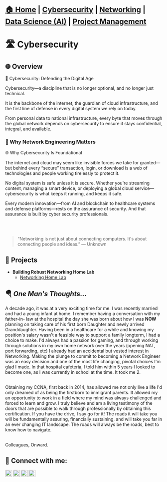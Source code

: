 

<h1>
  <sub>
    <a href="https://github.com/Komonodrg-portfolio">🏠️ Home</a> | 
    <a href="https://github.com/joshmadakor1">Cybersecurity</a> | 
    <a href="https://www.linkedin.com/in/joshmadakor/">Networking</a> | 
    <a href="https://www.youtube.com/c/joshmadakor">Data Science (AI)</a> | 
    <a href="https://www.twitter.com/c/joshmadakor">Project Management</a>
  </sub>
</h1>

# 🛣️ Cybersecurity

<h2>🌐 Overview</h2>
🔐 Cybersecurity: Defending the  Digital Age

Cybersecurity—a discipline that is no longer optional, and no longer just technical.

It is the backbone of the internet, the guardian of cloud infrastructure, and the first line of defense in every digital system we rely on today.

From personal data to national infrastructure, every byte that moves through the global network depends on cybersecurity to ensure it stays confidential, integral, and available.

<h3>🔧 Why Network Engineering Matters</h3>

🌐 Why Cybersecurity Is Foundational

The internet and cloud may seem like invisible forces we take for granted—but behind every “secure” transaction, login, or download is a web of technologies and people working tirelessly to protect it.

No digital system is safe unless it is secure.
Whether you're streaming content, managing a smart device, or deploying a global cloud service—cybersecurity is what keeps it running, and keeps it safe.

Every modern innovation—from AI and blockchain to healthcare systems and defense platforms—rests on the assurance of security. And that assurance is built by cyber security professionals.


<br> 
<br> 


>“Networking is not just about connecting computers. It's about connecting people and ideas.”
— Unknown <br>


<h2>📂 Projects</h2>

- <b>Building Robust Networking Home Lab</b>
  - [Networking Home Lab](https://github.com/joshmadakor1/Algorithms-Practice)
  
<h2>🪂 <em>One Man's Thoughts...</em></h2>
A decade ago, it was at a very exciting time for me.  I was recently married and had a young infant at home.  I remember having a conversation with my father-in- law at the hospital the day she was born about how I was <b>NOW</b> planning on taking care of his first born Daughter and newly arrived Granddaughter.  Having been in a healthcare for a while and knowing my position's salary wasn't a feasible way to support a family longterm, I had a choice to make.  I'd always had a passion for gaming, and through working through solutions in my own home network over the years (opening NAT, port forwarding, etc) I already had an accidental but vested interest in Networking.  Making the plunge to commit to becoming a Network Engineer was an easy decision and one of the most life changing, pivotal choices I'm glad I made.  In that hospital cafeteria, I told him within 5 years I looked to become one, as I was currently in school at the time.  It took me 2.<br>

<br>

Obtaining my CCNA, first back in 2014, has allowed me not only live a life I'd only dreamed of as being the firstborn to immigrant parents.  It allowed my an opportunity to work in a field where my mind was always challenged and forced to learn and grow.  I truly believe and am a living testimony of the doors that are possible to walk through professionally by obtaining this certification.  If you have the drive, I say go for it!  The roads it will take you will be fundamentally assuring, financially sustaining, and will take you far in an ever changing IT landscape.  The roads will always be the roads, best to know how to navigate.  

<br>Colleagues, Onward.<br> 




<h2> 🤳 Connect with me:</h2>

[<img align="left" alt="JoshMadakor | YouTube" width="22px" src="https://cdn.jsdelivr.net/npm/simple-icons@v3/icons/youtube.svg" />][youtube]
[<img align="left" alt="JoshMadakor | Tik Tok" width="22px" src="https://cdn.jsdelivr.net/npm/simple-icons@v3/icons/tiktok.svg" />][tiktok]
[<img align="left" alt="JoshMadakor | LinkedIn" width="22px" src="https://cdn.jsdelivr.net/npm/simple-icons@v3/icons/linkedin.svg" />][linkedin]
[<img align="left" alt="JoshMadakor | Instagram" width="22px" src="https://cdn.jsdelivr.net/npm/simple-icons@v3/icons/instagram.svg" />][instagram]

[tiktok]: https://tiktok.com/joshmadakor
[youtube]: https://www.youtube.com/c/joshmadakor
[instagram]: https://www.instagram.com/joshmadakor/
[linkedin]: https://linkedin.com/in/joshmadakor

<!--
**joshmadakor1/joshmadakor1** is a ✨ _special_ ✨ repository because its `README.md` (this file) appears on your GitHub profile.

Here are some ideas to get you started:

- 🔭 I’m currently working on ...
- 🌱 I’m currently learning ...
- 👯 I’m looking to collaborate on ...
- 🤔 I’m looking for help with ...
- 💬 Ask me about ...
- 📫 How to reach me: ...
- 😄 Pronouns: ...
- ⚡ Fun fact: ...
-->

